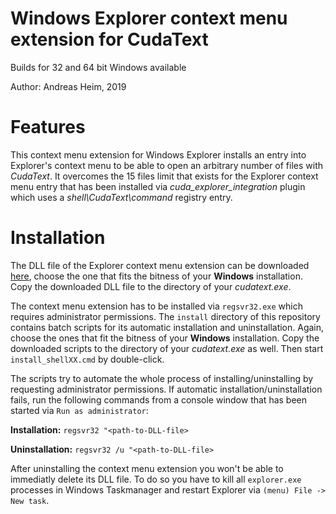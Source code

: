 # Windows Explorer context menu extension for CudaText

Builds for 32 and 64 bit Windows available

Author: Andreas Heim, 2019


# Features

This context menu extension for Windows Explorer installs an entry into Explorer's context menu to be able to open an arbitrary number of files with _CudaText_. It overcomes the 15 files limit that exists for the Explorer context menu entry that has been installed via _cuda_explorer_integration_ plugin which uses a _shell\CudaText\command_ registry entry.


# Installation

The DLL file of the Explorer context menu extension can be downloaded [here](https://github.com/dinkumoil/cuda_shell_extension/releases), choose the one that fits the bitness of your **Windows** installation. Copy the downloaded DLL file to the directory of your _cudatext.exe_.

The context menu extension has to be installed via `regsvr32.exe` which requires administrator permissions. The `install` directory of this repository contains batch scripts for its automatic installation and uninstallation. Again, choose the ones that fit the bitness of your **Windows** installation. Copy the downloaded scripts to the directory of your _cudatext.exe_ as well. Then start `install_shellXX.cmd` by double-click.

The scripts try to automate the whole process of installing/uninstalling by requesting administrator permissions. If automatic installation/uninstallation fails, run the following commands from a console window that has been started via `Run as administrator`:

**Installation:** `regsvr32 "<path-to-DLL-file>`

**Uninstallation:** `regsvr32 /u "<path-to-DLL-file>`

After uninstalling the context menu extension you won't be able to immediatly delete its DLL file. To do so you have to kill all `explorer.exe` processes in Windows Taskmanager and restart Explorer via `(menu) File -> New task`.
